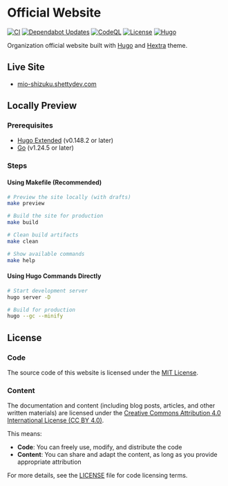 # Official Website

[![CI](https://github.com/mio-shizuku/official-website/actions/workflows/ci.yml/badge.svg)](https://github.com/mio-shizuku/official-website/actions/workflows/ci.yml)
[![Dependabot Updates](https://github.com/mio-shizuku/official-website/actions/workflows/dependabot/dependabot-updates/badge.svg)](https://github.com/mio-shizuku/official-website/actions/workflows/dependabot/dependabot-updates)
[![CodeQL](https://github.com/mio-shizuku/official-website/actions/workflows/github-code-scanning/codeql/badge.svg)](https://github.com/mio-shizuku/official-website/actions/workflows/github-code-scanning/codeql)
[![License](https://img.shields.io/badge/license-MIT-blue)](#license)
[![Hugo](https://img.shields.io/badge/Hugo-v0.148-orange)](https://gohugo.io/)

Organization official website built with [Hugo](https://gohugo.io/) and [Hextra](https://imfing.github.io/hextra/) theme.

## Live Site

- [mio-shizuku.shettydev.com](https://mio-shizuku.shettydev.com/)

## Locally Preview

### Prerequisites

- [Hugo Extended](https://gohugo.io/installation/) (v0.148.2 or later)
- [Go](https://golang.org/doc/install) (v1.24.5 or later)

### Steps

#### Using Makefile (Recommended)

```bash
# Preview the site locally (with drafts)
make preview

# Build the site for production
make build

# Clean build artifacts
make clean

# Show available commands
make help
```

#### Using Hugo Commands Directly

```bash
# Start development server
hugo server -D

# Build for production
hugo --gc --minify
```

## License

### Code

The source code of this website is licensed under the [MIT License](LICENSE).

### Content

The documentation and content (including blog posts, articles, and other written materials) are licensed under the [Creative Commons Attribution 4.0 International License (CC BY 4.0)](https://creativecommons.org/licenses/by/4.0/).

This means:

- **Code**: You can freely use, modify, and distribute the code
- **Content**: You can share and adapt the content, as long as you provide appropriate attribution

For more details, see the [LICENSE](LICENSE) file for code licensing terms.
